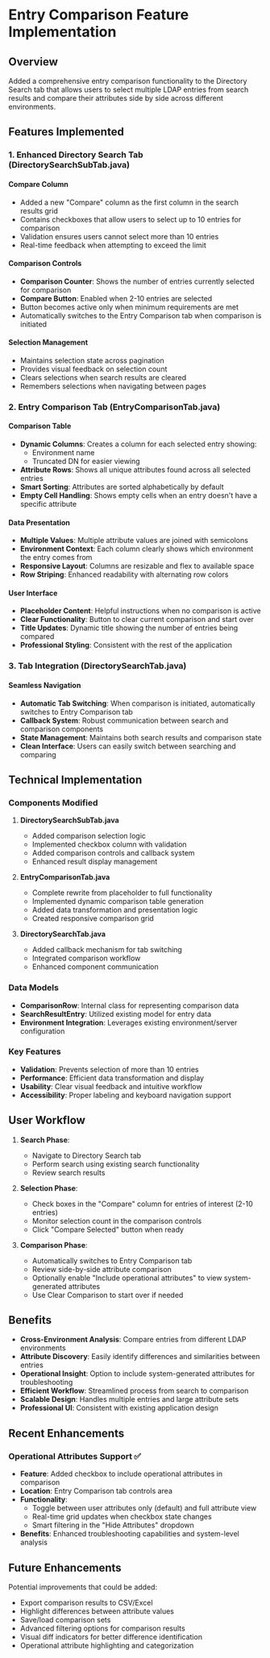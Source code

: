 # Entry Comparison Feature Implementation

## Overview
Added a comprehensive entry comparison functionality to the Directory Search tab that allows users to select multiple LDAP entries from search results and compare their attributes side by side across different environments.

## Features Implemented

### 1. Enhanced Directory Search Tab (DirectorySearchSubTab.java)

#### Compare Column
- Added a new "Compare" column as the first column in the search results grid
- Contains checkboxes that allow users to select up to 10 entries for comparison
- Validation ensures users cannot select more than 10 entries
- Real-time feedback when attempting to exceed the limit

#### Comparison Controls
- **Comparison Counter**: Shows the number of entries currently selected for comparison
- **Compare Button**: Enabled when 2-10 entries are selected
- Button becomes active only when minimum requirements are met
- Automatically switches to the Entry Comparison tab when comparison is initiated

#### Selection Management
- Maintains selection state across pagination
- Provides visual feedback on selection count
- Clears selections when search results are cleared
- Remembers selections when navigating between pages

### 2. Entry Comparison Tab (EntryComparisonTab.java)

#### Comparison Table
- **Dynamic Columns**: Creates a column for each selected entry showing:
  - Environment name
  - Truncated DN for easier viewing
- **Attribute Rows**: Shows all unique attributes found across all selected entries
- **Smart Sorting**: Attributes are sorted alphabetically by default
- **Empty Cell Handling**: Shows empty cells when an entry doesn't have a specific attribute

#### Data Presentation
- **Multiple Values**: Multiple attribute values are joined with semicolons
- **Environment Context**: Each column clearly shows which environment the entry comes from
- **Responsive Layout**: Columns are resizable and flex to available space
- **Row Striping**: Enhanced readability with alternating row colors

#### User Interface
- **Placeholder Content**: Helpful instructions when no comparison is active
- **Clear Functionality**: Button to clear current comparison and start over
- **Title Updates**: Dynamic title showing the number of entries being compared
- **Professional Styling**: Consistent with the rest of the application

### 3. Tab Integration (DirectorySearchTab.java)

#### Seamless Navigation
- **Automatic Tab Switching**: When comparison is initiated, automatically switches to Entry Comparison tab
- **Callback System**: Robust communication between search and comparison components
- **State Management**: Maintains both search results and comparison state
- **Clean Interface**: Users can easily switch between searching and comparing

## Technical Implementation

### Components Modified
1. **DirectorySearchSubTab.java**
   - Added comparison selection logic
   - Implemented checkbox column with validation
   - Added comparison controls and callback system
   - Enhanced result display management

2. **EntryComparisonTab.java**
   - Complete rewrite from placeholder to full functionality
   - Implemented dynamic comparison table generation
   - Added data transformation and presentation logic
   - Created responsive comparison grid

3. **DirectorySearchTab.java**
   - Added callback mechanism for tab switching
   - Integrated comparison workflow
   - Enhanced component communication

### Data Models
- **ComparisonRow**: Internal class for representing comparison data
- **SearchResultEntry**: Utilized existing model for entry data
- **Environment Integration**: Leverages existing environment/server configuration

### Key Features
- **Validation**: Prevents selection of more than 10 entries
- **Performance**: Efficient data transformation and display
- **Usability**: Clear visual feedback and intuitive workflow
- **Accessibility**: Proper labeling and keyboard navigation support

## User Workflow

1. **Search Phase**:
   - Navigate to Directory Search tab
   - Perform search using existing search functionality
   - Review search results

2. **Selection Phase**:
   - Check boxes in the "Compare" column for entries of interest (2-10 entries)
   - Monitor selection count in the comparison controls
   - Click "Compare Selected" button when ready

3. **Comparison Phase**:
   - Automatically switches to Entry Comparison tab
   - Review side-by-side attribute comparison
   - Optionally enable "Include operational attributes" to view system-generated attributes
   - Use Clear Comparison to start over if needed

## Benefits

- **Cross-Environment Analysis**: Compare entries from different LDAP environments
- **Attribute Discovery**: Easily identify differences and similarities between entries
- **Operational Insight**: Option to include system-generated attributes for troubleshooting
- **Efficient Workflow**: Streamlined process from search to comparison
- **Scalable Design**: Handles multiple entries and large attribute sets
- **Professional UI**: Consistent with existing application design

## Recent Enhancements

### Operational Attributes Support ✅
- **Feature**: Added checkbox to include operational attributes in comparison
- **Location**: Entry Comparison tab controls area
- **Functionality**: 
  - Toggle between user attributes only (default) and full attribute view
  - Real-time grid updates when checkbox state changes
  - Smart filtering in the "Hide Attributes" dropdown
- **Benefits**: Enhanced troubleshooting capabilities and system-level analysis

## Future Enhancements

Potential improvements that could be added:
- Export comparison results to CSV/Excel
- Highlight differences between attribute values  
- Save/load comparison sets
- Advanced filtering options for comparison results
- Visual diff indicators for better difference identification
- Operational attribute highlighting and categorization
